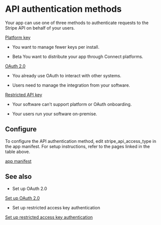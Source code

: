 # API authentication methods

Your app can use one of three methods to authenticate requests to the Stripe API on behalf of your users.

[Platform key](/stripe-apps/build-backend#using-stripe-apis)

- You want to manage fewer keys per install.

- Beta You want to distribute your app through Connect platforms.

[OAuth 2.0](/stripe-apps/api-authentication/oauth)

- You already use OAuth to interact with other systems.

- Users need to manage the integration from your software.

[Restricted API key](/stripe-apps/api-authentication/rak)

- Your software can’t support platform or OAuth onboarding.

- Your users run your software on-premise.

## Configure

To configure the API authentication method, edit stripe_api_access_type in the app manifest. For setup instructions, refer to the pages linked in the table above.

[app manifest](/stripe-apps/reference/app-manifest)

## See also

- Set up OAuth 2.0

[Set up OAuth 2.0](/stripe-apps/api-authentication/oauth)

- Set up restricted access key authentication

[Set up restricted access key authentication](/stripe-apps/api-authentication/rak)
